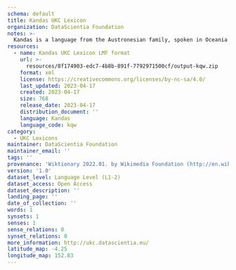 ```yaml
---
schema: default
title: Kandas UKC Lexicon
organization: DataScientia Foundation
notes: >-
  Kandas is a language from the Austronesian family, spoken in Oceania. The UKC Lexicon of Kandas is represented as a lexico-semantic network. It consists of words, word senses, synsets, as well as sense-level and synset-level relationships.
resources:
  - name: Kandas UKC Lexicon LMF format
    url: >-
      resources/8f174903-edc7-4b8b-891f-7792971500cf/output-kqw.zip
    format: xml
    license: https://creativecommons.org/licenses/by-nc-sa/4.0/
    last_updated: 2023-04-17
    created: 2023-04-17
    size: 768
    release_date: 2023-04-17
    distribution_document: ''
    language: Kandas
    language_code: kqw
category:
  - UKC Lexicons
maintainer: DataScientia Foundation
maintainer_email: ''
tags: ''
provenance: 'Wiktionary 2022.01. by Wikimedia Foundation (http://en.wiktionary.org); Princeton WordNet 2.1 by Princeton University (https://wordnet.princeton.edu)'
version: '1.0'
dataset_level: Language Level (L1-2)
dataset_access: Open Access
dataset_description: ''
landing_page: ''
date_of_collection: ''
words: 1
synsets: 1
senses: 1
sense_relations: 0
synset_relations: 0
more_information: http://ukc.datascientia.eu/
latitude_map: -4.25
longitude_map: 152.83
---
```

